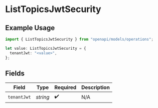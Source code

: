 # ListTopicsJwtSecurity

## Example Usage

```typescript
import { ListTopicsJwtSecurity } from "openapi/models/operations";

let value: ListTopicsJwtSecurity = {
  tenantJwt: "<value>",
};
```

## Fields

| Field              | Type               | Required           | Description        |
| ------------------ | ------------------ | ------------------ | ------------------ |
| `tenantJwt`        | *string*           | :heavy_check_mark: | N/A                |